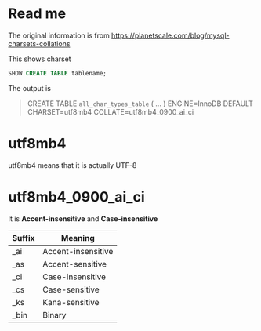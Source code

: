 # Read me

The original information is from
https://planetscale.com/blog/mysql-charsets-collations

This shows charset

```sql
SHOW CREATE TABLE tablename;
```

The output is
> CREATE TABLE `all_char_types_table` (
> ...
> ) ENGINE=InnoDB DEFAULT CHARSET=utf8mb4 COLLATE=utf8mb4_0900_ai_ci

# utf8mb4

utf8mb4 means that it is actually UTF-8


# utf8mb4_0900_ai_ci

It is **Accent-insensitive** and **Case-insensitive**

| Suffix | Meaning            |
|--------|--------------------|
| _ai    | Accent-insensitive |
| _as    | Accent-sensitive   |
| _ci    | Case-insensitive   |
| _cs    | Case-sensitive     |
| _ks    | Kana-sensitive     |
| _bin   | Binary             |
